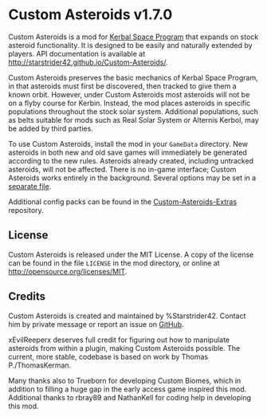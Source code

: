 Custom Asteroids v1.7.0
============

Custom Asteroids is a mod for [Kerbal Space Program](http://www.kerbalspaceprogram.com/) that expands on stock asteroid functionality. It is designed to be easily and naturally extended by players. API documentation is available at http://starstrider42.github.io/Custom-Asteroids/.

Custom Asteroids preserves the basic mechanics of Kerbal Space Program, in that asteroids must first be discovered, then tracked to give them a known orbit. However, under Custom Asteroids most asteroids will not be on a flyby course for Kerbin. Instead, the mod places asteroids in specific populations throughout the stock solar system. Additional populations, such as belts suitable for mods such as Real Solar System or Alternis Kerbol, may be added by third parties.

To use Custom Asteroids, install the mod in your `GameData` directory. New asteroids in both new and old save games will immediately be generated according to the new rules. Asteroids already created, including untracked asteroids, will not be affected. There is no in-game interface; Custom Asteroids works entirely in the background. Several options may be set in a [separate file](http://starstrider42.github.io/Custom-Asteroids/options.html).

Additional config packs can be found in the [Custom-Asteroids-Extras](https://github.com/Starstrider42/Custom-Asteroids-Extras) repository.

License
------------
Custom Asteroids is released under the MIT License. A copy of the license can be found in the file `LICENSE` in the mod directory, or online at http://opensource.org/licenses/MIT.

Credits
------------
Custom Asteroids is created and maintained by %Starstrider42. Contact him by private message or report an issue on [GitHub](https://github.com/Starstrider42/Custom-Asteroids/issues).

xEvilReeperx deserves full credit for figuring out how to manipulate asteroids from within a plugin, making Custom Asteroids possible. The current, more stable, codebase is based on work by Thomas P./ThomasKerman.

Many thanks also to Trueborn for developing Custom Biomes, which in addition to filling a huge gap in the early access game inspired this mod. Additional thanks to rbray89 and NathanKell for coding help in developing this mod.